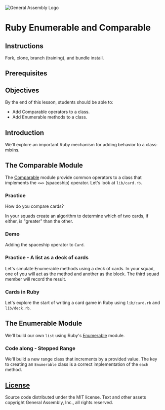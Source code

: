 ![General Assembly Logo](http://i.imgur.com/ke8USTq.png)

# Ruby Enumerable and Comparable

## Instructions

Fork, clone, branch (training), and bundle install.

## Prerequisites

## Objectives

By the end of this lesson, students should be able to:

-   Add Comparable operators to a class.
-   Add Enumerable methods to a class.

## Introduction

We'll explore an important Ruby mechanism for adding behavior to a class:
 mixins.

## The Comparable Module

The [Comparable](http://ruby-doc.org/core-2.3.0/Comparable.html) module provide
 common operators to a class that implements the `<=>` (spaceship) operator.
Let's look at `lib/card.rb`.

### Practice

How do you compare cards?

In your squads create an algorithm to determine which of two cards, if either,
 is "greater" than the other.

### Demo

Adding the spaceship operator to `Card`.

### Practice - A list as a deck of cards

Let's simulate Enumerable methods using a deck of cards.  In your squad, one of
 you will act as the method and another as the block.
The third squad member will record the result.

### Cards in Ruby

Let's explore the start of writing a card game in Ruby using `lib/card.rb` and
 `lib/deck.rb`.

## The Enumerable Module

We'll build our own `list` using Ruby's [Enumerable](http://ruby-doc.org/core-2.3.0/Enumerable.html) module.

### Code along - Stepped Range

We'll build a new range class that increments by a provided value.
The key to creating an `Enumerable` class is a correct implementation of the
 `each` method.

## [License](LICENSE)

Source code distributed under the MIT license. Text and other assets copyright
General Assembly, Inc., all rights reserved.
